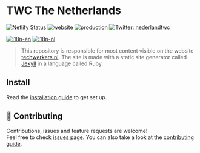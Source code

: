 # TWC The Netherlands

[![Netlify Status](https://api.netlify.com/api/v1/badges/05f9fda5-6fd8-418d-9cee-67882c0f5dba/deploy-status)](https://app.netlify.com/sites/twc-site-nl/deploys)
[![website](https://img.shields.io/badge/website-url-blue.svg)](https://techwerkers.nl/)
[![production](https://img.shields.io/badge/production-url-blue.svg)](https://app.netlify.com/sites/twc-site-nl/deploys)
[![Twitter: nederlandtwc](https://img.shields.io/twitter/follow/nederlandtwc.svg?style=social)](https://twitter.com/nederlandtwc)

[![i18n-en](https://img.shields.io/badge/i18n-en-orange.svg)](./_i18n/en.yml)
[![i18n-nl](https://img.shields.io/badge/i18n-nl-orange.svg)](./_i18n/nl.yml)

> This repository is responsible for most content visible on the website [techwerkers.nl](https://techwerkers.nl). The site is made with a static site generator called [Jekyll](https://jekyllrb.com/) in a language called Ruby.

## Install

Read the [installation guide](./docs/contributing.md) to get set up.

## 🤝 Contributing

Contributions, issues and feature requests are welcome!<br />Feel free to check [issues page](https://github.com/techworkersco/twc-site-nl/issues). You can also take a look at the [contributing guide](./docs/contributing.md).
